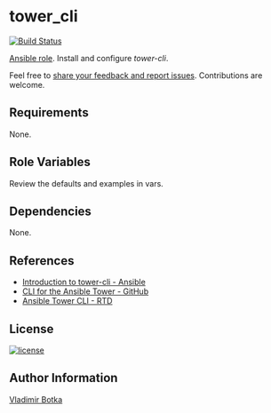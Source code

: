 # tower_cli

[![Build Status](https://travis-ci.org/vbotka/ansible-tower-cli.svg?branch=master)](https://travis-ci.org/vbotka/ansible-tower-cli)

[Ansible role](https://galaxy.ansible.com/vbotka/tower_cli/). Install and configure *tower-cli*.

Feel free to [share your feedback and report issues](https://github.com/vbotka/ansible-tower-cli/issues). Contributions are welcome.


## Requirements

None.


## Role Variables

Review the defaults and examples in vars.


## Dependencies

None.


## References

- [Introduction to tower-cli - Ansible](http://docs.ansible.com/ansible-tower/latest/html/towerapi/tower_cli.html#introduction-to-tower-cli)
- [CLI for the Ansible Tower - GitHub](https://github.com/ansible/tower-cli)
- [Ansible Tower CLI - RTD](http://tower-cli.readthedocs.io/en/latest/)


## License

[![license](https://img.shields.io/badge/license-BSD-red.svg)](https://www.freebsd.org/doc/en/articles/bsdl-gpl/article.html)


## Author Information

[Vladimir Botka](https://botka.link)
